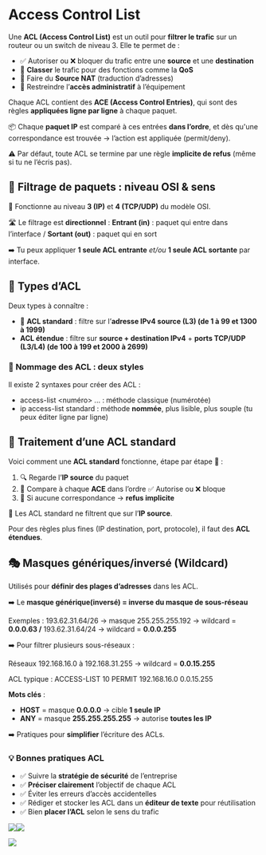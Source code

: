 # Access Control List

Une **ACL (Access Control List)** est un outil pour **filtrer le trafic** sur un routeur ou un switch de niveau 3. Elle te permet de :

- ✅ Autoriser ou ❌ bloquer du trafic entre une **source** et une **destination**
- 🧾 **Classer** le trafic pour des fonctions comme la **QoS**
- 🔁 Faire du **Source NAT** (traduction d’adresses)
- 🔧 Restreindre l’**accès administratif** à l’équipement

Chaque ACL contient des **ACE (Access Control Entries)**, qui sont des règles **appliquées ligne par ligne** à chaque paquet.

📦 Chaque **paquet IP** est comparé à ces entrées **dans l’ordre**, et dès qu'une correspondance est trouvée → l’action est appliquée (permit/deny).

⚠️ Par défaut, toute ACL se termine par une règle **implicite de refus** (même si tu ne l’écris pas).



## **🚦 Filtrage de paquets : niveau OSI & sens**

📍 Fonctionne au niveau **3 (IP)** et **4 (TCP/UDP)** du modèle OSI.

🛣️ Le filtrage est **directionnel** : **Entrant (in)** : paquet qui entre dans l’interface / **Sortant (out)** : paquet qui en sort

➡️ Tu peux appliquer **1 seule ACL entrante** *et/ou* **1 seule ACL sortante** par interface.



## **🧬 Types d’ACL**

Deux types à connaître :
- 🎯 **ACL standard** : filtre sur l’**adresse IPv4 source (L3) (de 1 à 99 et 1300 à 1999)**
- **ACL étendue** : filtre sur **source + destination IPv4** + **ports TCP/UDP (L3/L4) (de 100 à 199 et 2000 à 2699)**

### **🧾 Nommage des ACL : deux styles**

Il existe 2 syntaxes pour créer des ACL :

- access-list <numéro> ... : méthode classique (numérotée)
- ip access-list standard <nom> : méthode **nommée**, plus lisible, plus souple (tu peux éditer ligne par ligne)



## **🔁 Traitement d’une ACL standard**

Voici comment une **ACL standard** fonctionne, étape par étape 🧩 :

1.  🔍 Regarde l’**IP source** du paquet
2.  🔁 Compare à chaque **ACE** dans l’ordre ✅ Autorise ou ❌ bloque
3.  🚫 Si aucune correspondance → **refus implicite**

🧠 Les ACL standard ne filtrent que sur l’**IP source**.

Pour des règles plus fines (IP destination, port, protocole), il faut des **ACL étendues**.



## **🎭 Masques génériques/inversé (Wildcard)**

Utilisés pour **définir des plages d’adresses** dans les ACL. 

➡️ Le **masque générique(inversé) = inverse du masque de sous-réseau**

Exemples : 193.62.31.64/26 → masque 255.255.255.192 → wildcard = **0.0.0.63 /** 193.62.31.64/24 → wildcard = **0.0.0.255**

➡️ Pour filtrer plusieurs sous-réseaux : 

Réseaux 192.168.16.0 à 192.168.31.255 → wildcard = **0.0.15.255** 

ACL typique : ACCESS-LIST 10 PERMIT 192.168.16.0 0.0.15.255

**Mots clés** :
-  **HOST** = masque **0.0.0.0** → cible **1 seule IP**
- **ANY** = masque **255.255.255.255** → autorise **toutes les IP**

➡️ Pratiques pour **simplifier** l’écriture des ACLs.



### **💡 Bonnes pratiques ACL**

- ✅ Suivre la **stratégie de sécurité** de l’entreprise 
- ✅ **Préciser clairement** l’objectif de chaque ACL
- ✅ Éviter les erreurs d’accès accidentelles
- ✅ Rédiger et stocker les ACL dans un **éditeur de texte** pour réutilisation
- ✅ Bien **placer l’ACL** selon le sens du trafic

![](../../../media/Cours-Infrastructures-réseaux-Access-Control-List-image1.png)![](../../../media/Cours-Infrastructures-réseaux-Access-Control-List-image2.png)



![](../../../media/Cours-Infrastructures-réseaux-Access-Control-List-image3.png)





